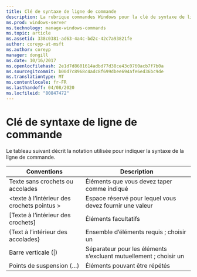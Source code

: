 ```yaml
---
title: Clé de syntaxe de ligne de commande
description: La rubrique commandes Windows pour la clé de syntaxe de ligne de commande, qui décrit la notation utilisée pour indiquer la syntaxe de la ligne de commande.
ms.prod: windows-server
ms.technology: manage-windows-commands
ms.topic: article
ms.assetid: 338c0381-ad63-4a4c-bd2c-42c7a93821fe
author: coreyp-at-msft
ms.author: coreyp
manager: dongill
ms.date: 10/16/2017
ms.openlocfilehash: 2e1d7d8601614adbd77d38ce43c0760acb7f7b0a
ms.sourcegitcommit: b00d7c8968c4adc8f699dbee694afe6ed36bc9de
ms.translationtype: MT
ms.contentlocale: fr-FR
ms.lasthandoff: 04/08/2020
ms.locfileid: "80847472"
---
```

# <a name="command-line-syntax-key"></a>Clé de syntaxe de ligne de commande

Le tableau suivant décrit la notation utilisée pour indiquer la syntaxe de la ligne de commande.

|Conventions|Description|
|--------|-----------|
|Texte sans crochets ou accolades|Éléments que vous devez taper comme indiqué|
|\<texte à l’intérieur des crochets pointus >|Espace réservé pour lequel vous devez fournir une valeur|
|[Texte à l’intérieur des crochets]|Éléments facultatifs|
|{Text à l’intérieur des accolades}|Ensemble d’éléments requis ; choisir un|
|Barre verticale (\|)|Séparateur pour les éléments s’excluant mutuellement ; choisir un|
|Points de suspension (…)|Éléments pouvant être répétés|
